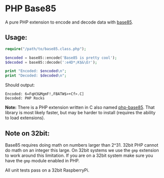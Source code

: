 PHP Base85
==========

A pure PHP extension to encode and decode data with [base85](http://en.wikipedia.org/wiki/Ascii85).

Usage:
------
```PHP
require("/path/to/base85.class.php");

$encoded = base85::encode('Base85 is pretty cool');
$decoded = base85::decode(':e4D*;K$&\Er');

print "Encoded: $encoded\n";
print "Decoded: $decoded\n";
```

Should output:

```
Encoded: 6=FqH3&MgmF!,FBATW$>+Cf>.C]
Decoded: PHP Rocks
```

**Note:** There is a PHP extension written in C also named [php-base85](https://github.com/raducu/php-base85).
That library is most likely faster, but may be harder to install (requires
the ability to load extensions).

Note on 32bit:
--------------
Base85 requires doing math on numbers larger than 2^31. 32bit PHP cannot
do math on an integer this large. On 32bit systems we use the `gmp` extension
to work around this limitation. If you are on a 32bit system make sure you
have the `gmp` module enabled in PHP.

All unit tests pass on a 32bit RaspberryPi.
